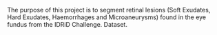 The purpose of this project is to segment retinal lesions (Soft Exudates, Hard Exudates, Haemorrhages and Microaneurysms) found in the eye fundus from the IDRiD Challenge.
Dataset.

